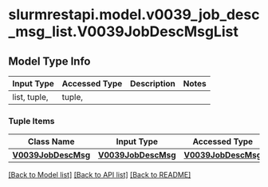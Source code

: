 # slurmrestapi.model.v0039_job_desc_msg_list.V0039JobDescMsgList

## Model Type Info
Input Type | Accessed Type | Description | Notes
------------ | ------------- | ------------- | -------------
list, tuple,  | tuple,  |  | 

### Tuple Items
Class Name | Input Type | Accessed Type | Description | Notes
------------- | ------------- | ------------- | ------------- | -------------
[**V0039JobDescMsg**](V0039JobDescMsg.md) | [**V0039JobDescMsg**](V0039JobDescMsg.md) | [**V0039JobDescMsg**](V0039JobDescMsg.md) |  | 

[[Back to Model list]](../../README.md#documentation-for-models) [[Back to API list]](../../README.md#documentation-for-api-endpoints) [[Back to README]](../../README.md)

